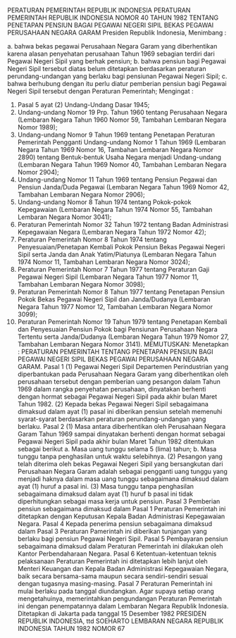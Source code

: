  PERATURAN PEMERINTAH REPUBLIK INDONESIA PERATURAN PEMERINTAH REPUBLIK INDONESIA NOMOR 40 TAHUN 1982 TENTANG PENETAPAN PENSIUN BAGAI PEGAWAI NEGERI SIPIL BEKAS PEGAWAI PERUSAHAAN NEGARA GARAM Presiden Republik Indonesia,
Menimbang :

a. bahwa bekas pegawai Perusahaan Negara Garam yang diberhentikan karena alasan penyehatan perusahaan Tahun 1969 sebagian terdiri dari Pegawai Negeri Sipil yang berhak pensiun;
b. bahwa pensiun bagi Pegawai Negeri Sipil tersebut diatas belum ditetapkan berdasarkan peraturan perundang-undangan yang berlaku bagi pensiunan Pegawai Negeri Sipil;
c. bahwa berhubung dengan itu perlu diatur pemberian pensiun bagi Pegawai Negeri Sipil tersebut dengan Peraturan Pemerintah;
Mengingat :

1. Pasal 5 ayat (2) Undang-Undang Dasar 1945;
2. Undang-undang Nomor 19 Prp. Tahun 1960 tentang Perusahaan Negara (Lembaran Negara Tahun 1960 Nomor 59, Tambahan Lembaran Negara Nomor 1989);
3. Undang-undang Nomor 9 Tahun 1969 tentang Penetapan Peraturan Pemerintah Pengganti Undang-undang Nomor 1 Tahun 1969 (Lembaran Negara Tahun 1969 Nomor 16, Tambahan Lembaran Negara Nomor 2890) tentang Bentuk-bentuk Usaha Negara menjadi Undang-undang (Lembaran Negara Tahun 1969 Nomor 40, Tambahan Lembaran Negara Nomor 2904);
4. Undang-undang Nomor 11 Tahun 1969 tentang Pensiun Pegawai dan Pensiun Janda/Duda Pegawai (Lembaran Negara Tahun 1969 Nomor 42, Tambahan Lembaran Negara Nomor 2906);
5. Undang-undang Nomor 8 Tahun 1974 tentang Pokok-pokok Kepegawaian (Lembaran Negara Tahun 1974 Nomor 55, Tambahan Lembaran Negara Nomor 3041);
6. Peraturan Pemerintah Nomor 32 Tahun 1972 tentang Badan Administrasi Kepegawaian Negara (Lembaran Negara Tahun 1972 Nomor 42);
7. Peraturan Pemerintah Nomor 8 Tahun 1974 tentang Penyesuaian/Penetapan Kembali Pokok Pensiun Bekas Pegawai Negeri Sipil serta Janda dan Anak Yatim/Piatunya (Lembaran Negara Tahun 1974 Nomor 11, Tambahan Lembaran Negara Nomor 3024);
8. Peraturan Pemerintah Nomor 7 Tahun 1977 tentang Peraturan Gaji Pegawai Negeri Sipil (Lembaran Negara Tahun 1977 Nomor 11, Tambahan Lembaran Negara Nomor 3098);
9. Peraturan Pemerintah Nomor 8 Tahun 1977 tentang Penetapan Pensiun Pokok Bekas Pegawai Negeri Sipil dan Janda/Dudanya (Lembaran Negara Tahun 1977 Nomor 12, Tambahan Lembaran Negara Nomor 3099);
10. Peraturan Pemerintah Nomor 19 Tahun 1979 tentang Penetapan Kembali dan Penyesuaian Pensiun Pokok bagi Pensiunan Perusahaan Negara Tertentu serta Janda/Dudanya (Lembaran Negara Tahun 1979 Nomor 27, Tambahan Lembaran Negara Nomor 3141).
MEMUTUSKAN:
 Menetapkan : PERATURAN PEMERINTAH TENTANG PENETAPAN PENSIUN BAGI PEGAWAI NEGERI SIPIL BEKAS PEGAWAI PERUSAHAAN NEGARA GARAM.
Pasal 1
(1) Pegawai Negeri Sipil Departemen Perindustrian yang diperbantukan pada Perusahaan Negara Garam yang diberhentikan oleh perusahaan tersebut dengan pemberian uang pesangon dalam Tahun 1969 dalam rangka penyehatan perusahaan, dinyatakan berhenti dengan hormat sebagai Pegawai Negeri Sipil pada akhir bulan Maret Tahun 1982.
(2) Kepada bekas Pegawai Negeri Sipil sebagaimana dimaksud dalam ayat (1) pasal ini diberikan pensiun setelah memenuhi syarat-syarat berdasarkan peraturan perundang-undangan yang berlaku.
Pasal 2
(1) Masa antara diberhentikan oleh Perusahaan Negara Garam Tahun 1969 sampai dinyatakan berhenti dengan hormat sebagai Pegawai Negeri Sipil pada akhir bulan Maret Tahun 1982 ditentukan sebagai berikut a. Masa uang tunggu selama 5 (lima) tahun;
b. Masa tunggu tanpa penghasilan untuk waktu selebihnya.
(2) Pesangon yang telah diterima oleh bekas Pegawai Negeri Sipil yang bersangkutan dari Perusahaan Negara Garam adalah sebagai pengganti uang tunggu yang menjadi haknya dalam masa uang tunggu sebagaimana dimaksud dalam ayat (1) huruf a pasal ini.
(3) Masa tunggu tanpa penghasilan sebagaimana dimaksud dalam ayat (1) huruf b pasal ini tidak diperhitungkan sebagai masa kerja untuk pensiun.
Pasal 3
Pemberian pensiun sebagaimana dimaksud dalam Pasal 1 Peraturan Pemerintah ini ditetapkan dengan Keputusan Kepala Badan Administrasi Kepegawaian Negara.
Pasal 4
Kepada penerima pensiun sebagaimana dimaksud dalam Pasal 3 Peraturan Pamerintah ini diberikan tunjangan yang berlaku bagi pensiun Pegawai Negeri Sipil.
Pasal 5
Pembayaran pensiun sebagaimana dimaksud dalam Peraturan Pemerintah ini dilakukan oleh Kantor Perbendaharaan Negara.
Pasal 6
Ketentuan-ketentuan teknis pelaksanaan Peraturan Pemerintah ini ditetapkan lebih lanjut oleh Menteri Keuangan dan Kepala Badan Administrasi Kepegawaian Negara, baik secara bersama-sama maupun secara sendiri-sendiri sesuai dengan tugasnya masing-masing.
Pasal 7
Peraturan Pemerintah ini mulai berlaku pada tanggal diundangkan. Agar supaya setiap orang mengetahuinya, memerintahkan pengundangan Peraturan Pemerintah ini dengan penempatannya dalam Lembaran Negara Republik Indonesia. Ditetapkan di Jakarta pada tanggal 15 Desember 1982 PRESIDEN REPUBLIK INDONESIA, ttd SOEHARTO LEMBARAN NEGARA REPUBLIK INDONESIA TAHUN 1982 NOMOR 67
